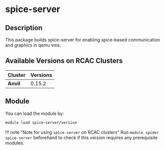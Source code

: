 # spice-server

## Description
This package builds spice-server for enabling spice-based communication and graphics in qemu vms.

## Available Versions on RCAC Clusters
|Cluster|Versions|
|---|---|
|**Anvil**|0.15.2|

## Module
You can load the module by:

```bash
module load spice-server/version
```

!!! note "Note for using `spice-server` on RCAC clusters"
    Run `module spider spice-server` beforehand to check if this version requires any prerequisite modules.
